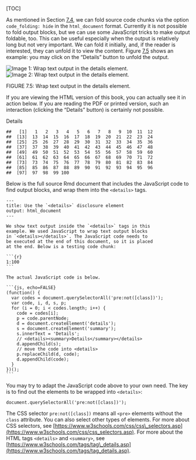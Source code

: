 [TOC]

As mentioned in Section [7.4]($Scrollable-Code-Blocks), we can fold source code chunks via the option `code_folding: hide` in the `html_document` format. Currently it is not possible to fold output blocks, but we can use some JavaScript tricks to make output foldable, too. This can be useful especially when the output is relatively long but not very important. We can fold it initially, and, if the reader is interested, they can unfold it to view the content. Figure [7.5](#fig:details-tag) shows an example: you may click on the “Details” button to unfold the output.

![Image 1: Wrap text output in the details element.](https://bookdown.org/yihui/rmarkdown-cookbook/images/details-closed.png)![Image 2: Wrap text output in the details element.](https://bookdown.org/yihui/rmarkdown-cookbook/images/details-open.png)

<div id="fig:details-tag">
FIGURE 7.5: Wrap text output in the details element.
</div>

If you are viewing the HTML version of this book, you can actually see it in action below. If you are reading the PDF or printed version, such an interaction (clicking the “Details” button) is certainly not possible.

Details

    ##   [1]   1   2   3   4   5   6   7   8   9  10  11  12
    ##  [13]  13  14  15  16  17  18  19  20  21  22  23  24
    ##  [25]  25  26  27  28  29  30  31  32  33  34  35  36
    ##  [37]  37  38  39  40  41  42  43  44  45  46  47  48
    ##  [49]  49  50  51  52  53  54  55  56  57  58  59  60
    ##  [61]  61  62  63  64  65  66  67  68  69  70  71  72
    ##  [73]  73  74  75  76  77  78  79  80  81  82  83  84
    ##  [85]  85  86  87  88  89  90  91  92  93  94  95  96
    ##  [97]  97  98  99 100

Below is the full source Rmd document that includes the JavaScript code to find output blocks, and wrap them into the `<details>` tags.

    ---
    title: Use the `<details>` disclosure element
    output: html_document
    ---
    
    We show text output inside the `<details>` tags in this
    example. We used JavaScript to wrap text output blocks
    in `<details></details>`. The JavaScript code needs to
    be executed at the end of this document, so it is placed
    at the end. Below is a testing code chunk:
    
    ```{r}
    1:100
    ```
    
    The actual JavaScript code is below.
    
    ```{js, echo=FALSE}
    (function() {
      var codes = document.querySelectorAll('pre:not([class])');
      var code, i, d, s, p;
      for (i = 0; i < codes.length; i++) {
        code = codes[i];
        p = code.parentNode;
        d = document.createElement('details');
        s = document.createElement('summary');
        s.innerText = 'Details';
        // <details><summary>Details</summary></details>
        d.appendChild(s);
        // move the code into <details>
        p.replaceChild(d, code);
        d.appendChild(code);
      }
    })();
    ```

You may try to adapt the JavaScript code above to your own need. The key is to find out the elements to be wrapped into `<details>`:

    document.querySelectorAll('pre:not([class])');

The CSS selector `pre:not([class])` means all `<pre>` elements without the `class` attribute. You can also select other types of elements. For more about CSS selectors, see [https://www.w3schools.com/css/css\_selectors.asp](https://www.w3schools.com/css/css_selectors.asp). For more about the HTML tags `<details>` and `<summary>`, see [https://www.w3schools.com/tags/tag\_details.asp](https://www.w3schools.com/tags/tag_details.asp).
